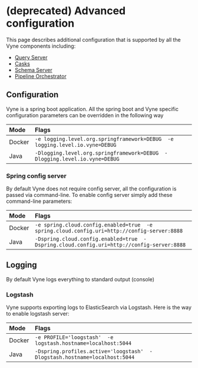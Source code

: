 # \(deprecated\) Advanced configuration

This page describes additional configuration that is supported by all the Vyne components including:

* [Query Server](../running-the-vyne-server.md)
* [Casks](../casks/)
* [Schema Server](../schema-server.md)
* [Pipeline Orchestrator](../pipelines/pipeline-orchestrator.md)

## Configuration

Vyne is a spring boot application. All the spring boot and Vyne specific configuration parameters can be overridden in the following way

| Mode | Flags |
| :--- | :--- |
| Docker | `-e logging.level.org.springframework=DEBUG  -e logging.level.io.vyne=DEBUG` |
| Java | `-Dlogging.level.org.springframework=DEBUG  -Dlogging.level.io.vyne=DEBUG` |

### Spring config server

By default Vyne does not require config server, all the configuration is passed via command-line. To enable config server simply add these command-line parameters:

| Mode | Flags |
| :--- | :--- |
| Docker | `-e spring.cloud.config.enabled=true  -e spring.cloud.config.uri=http://config-server:8888` |
| Java | `-Dspring.cloud.config.enabled=true  -Dspring.cloud.config.uri=http://config-server:8888` |

## Logging

By default Vyne logs everything to standard output \(console\)

### Logstash

Vyne supports exporting logs to ElasticSearch via Logstash. Here is the way to enable logstash server:

| Mode | Flags |
| :--- | :--- |
| Docker | `-e PROFILE='loogstash'  -e logstash.hostname=localhost:5044` |
| Java | `-Dspring.profiles.active='loogstash'  -Dlogstash.hostname=localhost:5044` |

